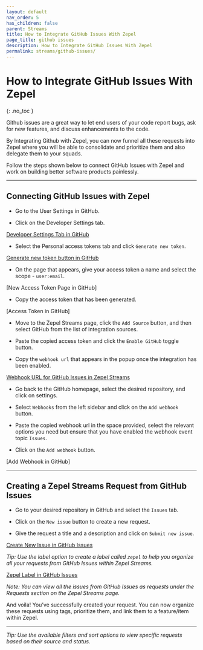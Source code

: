 ```yaml
---
layout: default
nav_order: 5
has_children: false
parent: Streams
title: How to Integrate GitHub Issues With Zepel
page_title: github issues
description: How to Integrate GitHub Issues With Zepel
permalink: streams/github-issues/
---
```


# How to Integrate GitHub Issues With Zepel

{: .no_toc }

Github issues are a great way to let end users of your code report bugs, ask for new features, and discuss enhancements to the code.

By Integrating Github with Zepel, you can now funnel all these requests into Zepel where you will be able to consolidate and prioritize them and also delegate them to your squads. 

Follow the steps shown below to connect GitHub Issues with Zepel and work on building better software products painlessly.



---


## **Connecting GitHub Issues with Zepel**
- Go to the User Settings in GitHub.

- Click on the Developer Settings tab.

[Developer Settings Tab in GitHub]()

- Select the Personal access tokens tab and click `Generate new token`.

[Generate new token button in GitHub]() 

- On the page that appears, give your access token a name and select the scope - `user:email`.  

[New Access Token Page in GitHub]

- Copy the access token that has been generated.

[Access Token in GitHub]

- Move to the Zepel Streams page, click the `Add Source` button, and then select GitHub from the list of integration sources.

- Paste the copied access token and click the `Enable GitHub` toggle button.

- Copy the `webhook url` that appears in the popup once the integration has been enabled.

[Webhook URL for GitHub Issues  in Zepel Streams]()

- Go back to the GitHub homepage, select the desired repository, and click on settings. 

- Select `Webhooks` from the left sidebar and click on the `Add webhook` button.

- Paste the copied webhook url in the space provided, select the relevant options you need but ensure that you have enabled the webhook event topic `Issues`.

- Click on the `Add webhook` button.

[Add Webhook in GitHub]

---

## **Creating a Zepel Streams Request from GitHub Issues**

- Go to your desired repository in GitHub and select the `Issues` tab.

- Click on the `New issue` button to create a new request.

- Give the request a title and a description and click on `Submit new issue`.

[Create New Issue in GitHub Issues]()

 *Tip: Use the label option to create a label called `zepel` to help you organize all your requests from GitHub Issues within Zepel Streams.*

 [Zepel Label in GitHub Issues]()

 *Note: You can view all the issues from GitHub Issues as requests under the Requests section on the Zepel Streams page.*

 And voila! You’ve successfully created your request. You can now organize these requests using tags, prioritize them, and link them to a feature/item within Zepel. 

---

*Tip: Use the available filters and sort options to view specific requests based on their source and status.*

